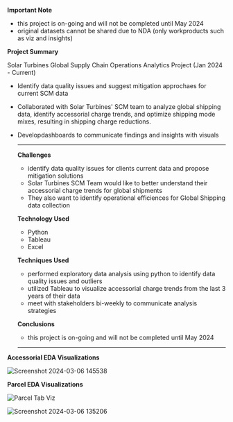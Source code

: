 **Important Note**
- this project is on-going and will not be completed until May 2024
- original datasets cannot be shared due to NDA (only workproducts such as viz and insights)

**Project Summary**

Solar Turbines Global Supply Chain Operations Analytics Project (Jan 2024 - Current)

- Identify data quality issues and suggest mitigation approchaes for current SCM data 
- Collaborated with Solar Turbines' SCM team to analyze global shipping data, identify accessorial charge trends, and optimize shipping mode mixes, resulting in shipping charge reductions.
- Developdashboards to communicate findings and insights with visuals
  ________________________
  **Challenges**
  - identify data quality issues for clients current data and propose mitigation solutions
  - Solar Turbines SCM Team would like to better understand their accessorial charge trends for global shipments
  - They also want to identify operational efficiences for Global Shipping data collection 
 
  **Technology Used**
  - Python
  - Tableau
  - Excel

  **Techniques Used**
  - performed exploratory data analysis using python to identify data quality issues and outliers
  - utilized Tableau to visualize accessorial charge trends from the last 3 years of their data
  - meet with stakeholders bi-weekly to communicate analysis strategies 

  **Conclusions**
  - this project is on-going and will not be completed until May 2024 
  ________________________

**Accessorial EDA Visualizations**

![Screenshot 2024-03-06 145538](https://github.com/samgeles/Solar-Turbines/assets/143467895/46648a56-11ec-439b-a6c4-edb9cb0c21a2)


**Parcel EDA Visualizations**

![Parcel Tab Viz](https://github.com/samgeles/Solar-Turbines/assets/143467895/1158fc88-b1b3-41f7-b46b-1889064c1eb2)

![Screenshot 2024-03-06 135206](https://github.com/samgeles/Solar-Turbines/assets/143467895/93105047-61ef-4d8d-8159-fafb60890615)


